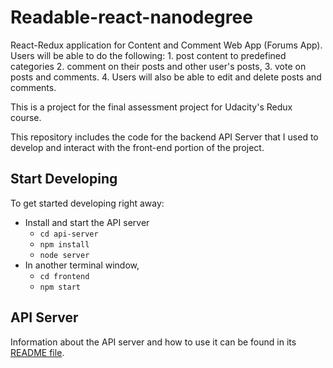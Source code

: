 # Readable-react-nanodegree
React-Redux application for Content and Comment Web App (Forums App). Users will be able to do the following:
    1. post content to predefined categories
    2. comment on their posts and other user's posts,
    3. vote on posts and comments.
    4. Users will also be able to edit and delete posts and comments.

This is a project for the final assessment project for Udacity's Redux course.

This repository includes the code for the backend API Server that I used to develop and interact with the front-end portion of the project.

## Start Developing
To get started developing right away:

* Install and start the API server
    - `cd api-server`
    - `npm install`
    - `node server`
* In another terminal window, 
    - `cd frontend`
    - `npm start`

## API Server

Information about the API server and how to use it can be found in its [README file](api-server/README.md).
